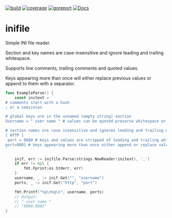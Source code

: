 [![build](https://github.com/linkdata/inifile/actions/workflows/go.yml/badge.svg)](https://github.com/linkdata/inifile/actions/workflows/go.yml)
[![coverage](https://coveralls.io/repos/github/linkdata/inifile/badge.svg?branch=main)](https://coveralls.io/github/linkdata/inifile?branch=main)
[![goreport](https://goreportcard.com/badge/github.com/linkdata/inifile)](https://goreportcard.com/report/github.com/linkdata/inifile)
[![Docs](https://godoc.org/github.com/linkdata/inifile?status.svg)](https://godoc.org/github.com/linkdata/inifile)

# inifile

Simple INI file reader.

Section and key names are case-insensitive and ignore leading and trailing whitespace.

Supports line comments, trailing comments and quoted values.

Keys appearing more than once will either replace previous values or append to them with a separator.

```go
func ExampleParse() {
	const initext = `
# comments start with a hash
; or a semicolon

# global keys are in the unnamed (empty string) section
Username = " user name " # values can be quoted preserve whitespace or embed quotes

# section names are case insensitive and ignores leading and trailing whitespace
[ HTTP ] 
 port = 8080 # keys and values are stripped of leading and trailing whitespace
port=8081 # keys appearing more than once either append or replace values
`

	inif, err := inifile.Parse(strings.NewReader(initext), ',')
	if err != nil {
		fmt.Fprint(os.Stderr, err)
	}
	username, _ := inif.Get("", "username")
	ports, _ := inif.Get("http", "port")

	fmt.Printf("%q\n%q\n", username, ports)
	// Output:
	// " user name "
	// "8080,8081"
}
```